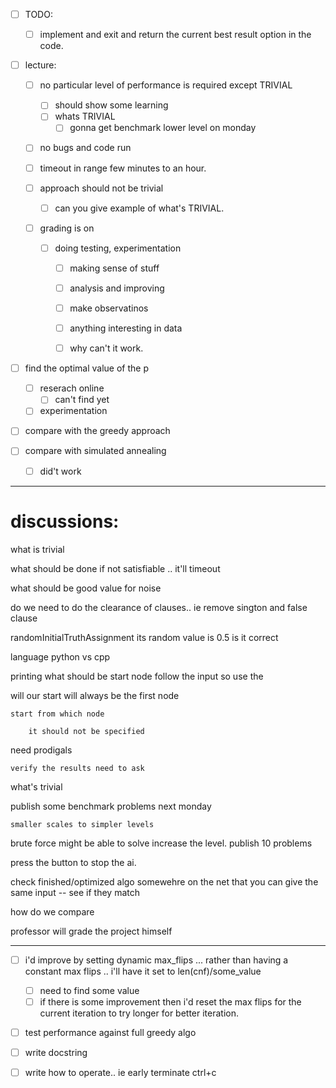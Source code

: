 - [ ] TODO:
    - [ ] implement and exit and return the current best result option in the code.

- [ ] lecture: 

    - [ ] no particular level of performance is required except TRIVIAL
        - [ ] should show some learning
        - [ ] whats TRIVIAL
            - [ ] gonna get benchmark lower level on monday
    - [ ] no bugs and code run

    - [ ] timeout in range few minutes to an hour.


    - [ ] approach should not be trivial
        - [ ] can you give example of what's TRIVIAL.
    
    - [ ] grading is on
        - [ ] doing testing, experimentation
            - [ ] making sense of stuff
            - [ ] analysis and improving

            - [ ] make observatinos
            - [ ] anything interesting in data
            - [ ] why can't it work.



- [ ] find the optimal value of the p
    - [ ] reserach online
        - [ ] can't find yet
    - [ ] experimentation
- [ ] compare with the greedy approach
- [ ] compare with simulated annealing
    - [ ] did't work


---
# discussions:

what is trivial

what should be done if not satisfiable .. it'll timeout

what should be good value for noise

do we need to do the  clearance of clauses.. ie remove sington and false clause

randomInitialTruthAssignment its random value is 0.5 is it correct

language python vs cpp

printing what should be start node
    follow the input so use the 

will our start will always be the first node

    start from which node

        it should not be specified

need prodigals

    verify the results need to ask

what's trivial

publish some benchmark problems next monday

    smaller scales to simpler levels 


brute force might be able to solve increase the level. publish 10 problems

press the button to stop the ai.

check finished/optimized algo somewehre on the net that you can give the same input -- see if they match

how do we compare

professor will grade the project himself



---
- [ ] i'd improve by setting dynamic max_flips ... rather than having a constant max flips .. i'll have it set to len(cnf)/some_value
    - [ ] need to find some value
    - [ ] if there is some improvement then i'd reset the max flips for the current iteration to try longer for better iteration.

- [ ] test performance against full greedy algo

- [ ] write docstring
- [ ] write how to operate.. ie early terminate ctrl+c